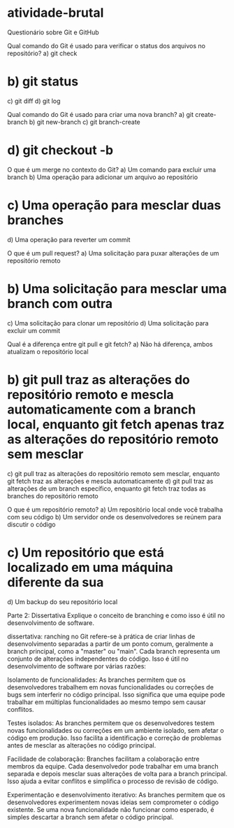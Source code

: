 # atividade-brutal
Questionário sobre Git e GitHub

Qual comando do Git é usado para verificar o status dos arquivos no repositório?
a) git check
# b) git status
c) git diff
d) git log

Qual comando do Git é usado para criar uma nova branch?
a) git create-branch
b) git new-branch
c) git branch-create
# d) git checkout -b

O que é um merge no contexto do Git?
a) Um comando para excluir uma branch
b) Uma operação para adicionar um arquivo ao repositório
# c) Uma operação para mesclar duas branches
d) Uma operação para reverter um commit

O que é um pull request?
a) Uma solicitação para puxar alterações de um repositório remoto
# b) Uma solicitação para mesclar uma branch com outra
c) Uma solicitação para clonar um repositório
d) Uma solicitação para excluir um commit

Qual é a diferença entre git pull e git fetch?
a) Não há diferença, ambos atualizam o repositório local
# b) git pull traz as alterações do repositório remoto e mescla automaticamente com a branch local, enquanto git fetch apenas traz as alterações do repositório remoto sem mesclar
c) git pull traz as alterações do repositório remoto sem mesclar, enquanto git fetch traz as alterações e mescla automaticamente
d) git pull traz as alterações de um branch específico, enquanto git fetch traz todas as branches do repositório remoto

O que é um repositório remoto?
a) Um repositório local onde você trabalha com seu código
b) Um servidor onde os desenvolvedores se reúnem para discutir o código
# c) Um repositório que está localizado em uma máquina diferente da sua
d) Um backup do seu repositório local

Parte 2: Dissertativa
Explique o conceito de branching e como isso é útil no desenvolvimento de software.

dissertativa:
ranching no Git refere-se à prática de criar linhas de desenvolvimento separadas a partir de um ponto comum, geralmente a branch principal, como a "master" ou "main". Cada branch representa um conjunto de alterações independentes do código. Isso é útil no desenvolvimento de software por várias razões:

Isolamento de funcionalidades: As branches permitem que os desenvolvedores trabalhem em novas funcionalidades ou correções de bugs sem interferir no código principal. Isso significa que uma equipe pode trabalhar em múltiplas funcionalidades ao mesmo tempo sem causar conflitos.

Testes isolados: As branches permitem que os desenvolvedores testem novas funcionalidades ou correções em um ambiente isolado, sem afetar o código em produção. Isso facilita a identificação e correção de problemas antes de mesclar as alterações no código principal.

Facilidade de colaboração: Branches facilitam a colaboração entre membros da equipe. Cada desenvolvedor pode trabalhar em uma branch separada e depois mesclar suas alterações de volta para a branch principal. Isso ajuda a evitar conflitos e simplifica o processo de revisão de código.

Experimentação e desenvolvimento iterativo: As branches permitem que os desenvolvedores experimentem novas ideias sem comprometer o código existente. Se uma nova funcionalidade não funcionar como esperado, é simples descartar a branch sem afetar o código principal.
